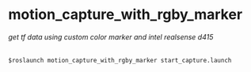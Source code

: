 motion_capture_with_rgby_marker
========================
###### get tf data using custom color marker and intel realsense d415
```$roslaunch motion_capture_with_rgby_marker start_capture.launch```

